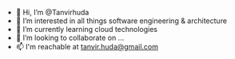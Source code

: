 - 👋 Hi, I’m @Tanvirhuda
- 👀 I’m interested in all things software engineering & architecture 
- 🌱 I’m currently learning cloud technologies
- 💞️ I’m looking to collaborate on ...
- 📫 I'm reachable at tanvir.huda@gmail.com

<!---
Tanvirhuda/Tanvirhuda is a ✨ special ✨ repository because its `README.md` (this file) appears on your GitHub profile.
You can click the Preview link to take a look at your changes.
--->
